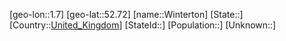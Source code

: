﻿---
location: [52.72,1.7]
type: City
tags:
- geo/City


SpocWebEntityId: 35649
isDeleted: false
confidential: public

---
[geo-lon::1.7]
[geo-lat::52.72]
[name::Winterton]
[State::]
[Country::[United_Kingdom](geo/Continent/Europe/United_Kingdom.md)]
[StateId::]
[Population::]
[Unknown::]


